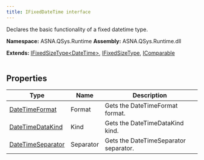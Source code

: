 ```yaml
---
title: IFixedDateTime interface
---
```


Declares the basic functionality of a fixed datetime type.

**Namespace:** ASNA.QSys.Runtime
**Assembly:** ASNA.QSys.Runtime.dll

**Extends:** [IFixedSizeType\<DateTime\>](/reference/runtime/qsys-runtime/i-fixed-size-type`1.html), [IFixedSizeType](/reference/runtime/qsys-runtime/i-fixed-size-type.html), [IComparable](https://learn.microsoft.com/en-us/dotnet/api/system.icomparable-1?view=net-8.0)
<br>
<br>

## Properties

| Type | Name | Description
| --- | --- | --- 
| [DateTimeFormat](/reference/datagate/datagate-common/date-time-format.html) | Format | Gets the DateTimeFormat format. |
| [DateTimeDataKind](/reference/runtime/qsys-runtime/date-time-data-kind.html) | Kind | Gets the DateTimeDataKind kind. |
| [DateTimeSeparator](/reference/runtime/qsys-runtime/date-time-separator.html) | Separator | Gets the DateTimeSeparator separator. |
